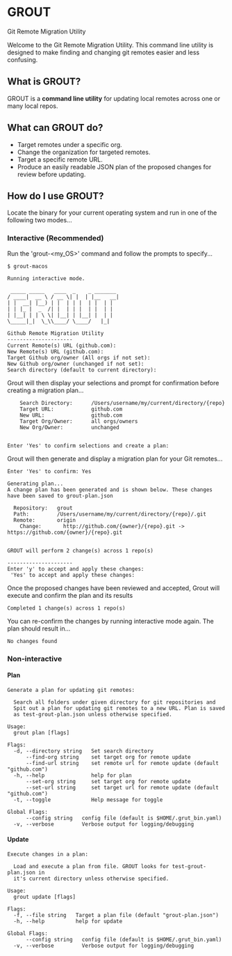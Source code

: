 # GROUT
Git Remote Migration Utility

Welcome to the Git Remote Migration Utility. This command line utility is designed to make finding and changing git remotes easier and less confusing.

## What is GROUT?
GROUT is a **command line utility** for updating local remotes across one or many local repos.

## What can GROUT do?   

   - Target remotes under a specific org.
   - Change the organization for targeted remotes.
   - Target a specific remote URL.
   - Produce an easily readable JSON plan of the proposed changes for review before updating.

## How do I use GROUT?

Locate the binary for your current operating system and run in one of the following two modes... 
 
### Interactive (Recommended)

Run the 'grout-<my_OS>' command and follow the prompts to specify...


  ```
  $ grout-macos

  Running interactive mode.

   _____ _____   ____  _    _ _______ 
  / ____|  __ \ / __ \| |  | |__   __|
 | |  __| |__) | |  | | |  | |  | |   
 | | |_ |  _  /| |  | | |  | |  | |   
 | |__| | | \ \| |__| | |__| |  | |   
  \_____|_|  \_\\____/ \____/   |_|    

  Github Remote Migration Utility
  ---------------------
  Current Remote(s) URL (github.com): 
  New Remote(s) URL (github.com):
  Target Github org/owner (All orgs if not set):
  New Github org/owner (unchanged if not set):
  Search directory (default to current directory):
  ```

Grout will then display your selections and prompt for confirmation before creating a migration plan...

```
    Search Directory:      /Users/username/my/current/directory/{repo}
    Target URL:            github.com
    New URL:               github.com
    Target Org/Owner:      all orgs/owners
    New Org/Owner:         unchanged


Enter 'Yes' to confirm selections and create a plan:
```

Grout will then generate and display a migration plan for your Git remotes...

```
Enter 'Yes' to confirm: Yes

Generating plan...
A change plan has been generated and is shown below. These changes have been saved to grout-plan.json

  Repository:   grout
  Path:         /Users/username/my/current/directory/{repo}/.git
  Remote:       origin
    Change:       http://github.com/{owner}/{repo}.git -> https://github.com/{owner}/{repo}.git


GROUT will perform 2 change(s) across 1 repo(s)

---------------------
Enter 'y' to accept and apply these changes: 
 'Yes' to accept and apply these changes:
```

Once the proposed changes have been reviewed and accepted, Grout will execute and confirm the plan and its results

```
Completed 1 change(s) across 1 repo(s)
```

You can re-confirm the changes by running interactive mode again. The plan should result in...

```
No changes found
```

### Non-interactive

#### Plan
    Generate a plan for updating git remotes:
    
      Search all folders under given directory for git repositories and 
      Spit out a plan for updating git remotes to a new URL. Plan is saved 
      as test-grout-plan.json unless otherwise specified.
    
    Usage:
      grout plan [flags]
    
    Flags:
      -d, --directory string   Set search directory
          --find-org string    set target org for remote update
          --find-url string    set remote url for remote update (default "github.com")
      -h, --help               help for plan
          --set-org string     set target org for remote update
          --set-url string     set target url for remote update (default "github.com")
      -t, --toggle             Help message for toggle
    
    Global Flags:
          --config string   config file (default is $HOME/.grut_bin.yaml)
      -v, --verbose         Verbose output for logging/debugging

      
#### Update
    Execute changes in a plan:
            
      Load and execute a plan from file. GROUT looks for test-grout-plan.json in 
      it's current directory unless otherwise specified.
    
    Usage:
      grout update [flags]
    
    Flags:
      -f, --file string   Target a plan file (default "grout-plan.json")
      -h, --help          help for update
    
    Global Flags:
          --config string   config file (default is $HOME/.grut_bin.yaml)
      -v, --verbose         Verbose output for logging/debugging





